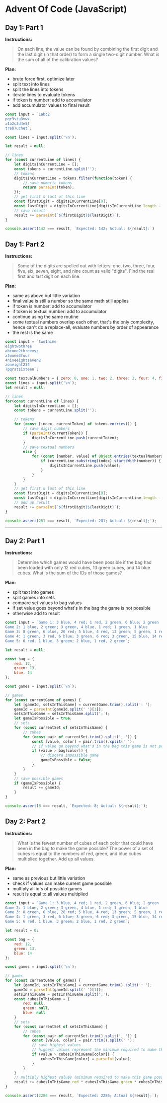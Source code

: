 # Advent Of Code (JavaScript)

## Day 1: Part 1

**Instructions:**
> On each line, the value can be found by combining the first digit and the last digit (in that order) to form a single two-digit number. What is the sum of all of the calibration values?


**Plan:**
- brute force first, optimize later
- split text into lines
- split the lines into tokens
- iterate lines to evaluate tokens
- if token is number: add to accumulator
- add accumulator values to final result

```js
const input = `1abc2
pqr3stu8vwx
a1b2c3d4e5f
treb7uchet`;

const lines = input.split('\n');

let result = null;

// lines
for (const currentLine of lines) {
	let digitsInCurrentLine = [];
	const tokens = currentLine.split('');
	// tokens
	digitsInCurrentLine = tokens.filter(function(token) {
		// save numeric tokens
		return parseInt(token);
	});
	// get first & last of this line
	const firstDigit = digitsInCurrentLine[0];
	const lastDigit = digitsInCurrentLine[digitsInCurrentLine.length - 1];
	// save result
	result += parseInt(`${firstDigit}${lastDigit}`);
}

console.assert(142 === result, `Expected: 142; Actual: ${result}:`)
```

## Day 1: Part 2

**Instructions:**
> Some of the digits are spelled out with letters: one, two, three, four, five, six, seven, eight, and nine count as valid "digits". Find the real first and last digit on each line.

**Plan:**
- same as above but little variation
- final value is still a number so the same math still applies
- if token is number: add to accumulator
- if token is textual number: add to accumulator
- continue using the same routine
- some textual numbers overlap each other, that's the only complexity, hence can't do a replace-all, evaluate numbers by order of appearance
- the rest is the same

```js
const input = `two1nine
eightwothree
abcone2threexyz
xtwone3four
4nineeightseven2
zoneight234
7pqrstsixteen`;

const textualNumbers = { zero: 0, one: 1, two: 2, three: 3, four: 4, five: 5, six: 6, seven: 7, eight: 8, nine: 9 };
const lines = input.split('\n');
let result = null;

// lines
for(const currentLine of lines) {
	let digitsInCurrentLine = [];
	const tokens = currentLine.split('');

	// tokens
	for (const [index, currentToken] of tokens.entries()) {
		// save digit numbers
		if (parseInt(currentToken)) {
			digitsInCurrentLine.push(currentToken);
		}
		// save textual numbers
		else {
			for (const [number, value] of Object.entries(textualNumbers)) {
				if (currentLine.substring(index).startsWith(number)) {
					digitsInCurrentLine.push(value);
				}
			}
		}
	}
	// get first & last of this line
	const firstDigit = digitsInCurrentLine[0];
	const lastDigit = digitsInCurrentLine[digitsInCurrentLine.length - 1];
	// add up result
	result += parseInt(`${firstDigit}${lastDigit}`);
}

console.assert(281 === result, `Expected: 281; Actual: ${result};`);
```

---

## Day 2: Part 1

**Instructions:**
> Determine which games would have been possible if the bag had been loaded with only 12 red cubes, 13 green cubes, and 14 blue cubes. What is the sum of the IDs of those games?

**Plan:**
- split text into games
- split games into sets
- compare set values to bag values
- if set value goes beyond what's in the bag the game is not possible
- otherwise add to result

```js
const input = `Game 1: 3 blue, 4 red; 1 red, 2 green, 6 blue; 2 green
Game 2: 1 blue, 2 green; 3 green, 4 blue, 1 red; 1 green, 1 blue
Game 3: 8 green, 6 blue, 20 red; 5 blue, 4 red, 13 green; 5 green, 1 red
Game 4: 1 green, 3 red, 6 blue; 3 green, 6 red; 3 green, 15 blue, 14 red
Game 5: 6 red, 1 blue, 3 green; 2 blue, 1 red, 2 green`;

let result = null;

const bag = {
	red: 12,
	green: 13,
	blue: 14
};

const games = input.split(`\n`);

// games
for (const currentGame of games) {
	let [gameId, setsInThisGame] = currentGame.trim().split(': ');
	gameId = parseInt(gameId.split(' ')[1]);
	setsInThisGame = setsInThisGame.split(';');
	let gameIsPossible = true;
	// sets
	for (const currentSet of setsInThisGame) {
		// cubes
		for (const pair of currentSet.trim().split(', ')) {
			const [value, color] = pair.trim().split(' ');
			// if value go beyond what's in the bag this game is not possible
			if (value > bag[color]) {
				// discard impossible game
				gameIsPossible = false;
			}
		}
	}
	// save possible games
	if (gameIsPossible) {
		result += gameId;
	}
}

console.assert(8 === result, `Expected: 8; Actual: ${result};`);
```

## Day 2: Part 2

**Instructions:**
> What is the fewest number of cubes of each color that could have been in the bag to make the game possible? The power of a set of cubes is equal to the numbers of red, green, and blue cubes multiplied together. Add up all values.

**Plan:**
- same as previous but little variation
- check if values can make current game possible
- multiply all id's of possible games
- result is equal to all values multiplied

```js
const input = `Game 1: 3 blue, 4 red; 1 red, 2 green, 6 blue; 2 green
Game 2: 1 blue, 2 green; 3 green, 4 blue, 1 red; 1 green, 1 blue
Game 3: 8 green, 6 blue, 20 red; 5 blue, 4 red, 13 green; 5 green, 1 red
Game 4: 1 green, 3 red, 6 blue; 3 green, 6 red; 3 green, 15 blue, 14 red
Game 5: 6 red, 1 blue, 3 green; 2 blue, 1 red, 2 green`;

let result = 0;

const bag = {
	red: 12,
	green: 13,
	blue: 14
};

const games = input.split(`\n`);

// games
for (const currentGame of games) {
	let [gameId, setsInThisGame] = currentGame.trim().split(': ');
	gameId = parseInt(gameId.split(' ')[1]);
	setsInThisGame = setsInThisGame.split(';');
	const cubesInThisGame = {
		red: null,
		green: null,
		blue: null
	}
	// sets
	for (const currentSet of setsInThisGame) {
		// cubes
		for (const pair of currentSet.trim().split(', ')) {
			const [value, color] = pair.trim().split(' ');
			// save highest values
			// highest values represent the minimum required to make this game possible
			if (value > cubesInThisGame[color]) {
				cubesInThisGame[color] = parseInt(value);
			}
		}
	}
	// multiply highest values (minimum required to make this game possible)
	result += cubesInThisGame.red * cubesInThisGame.green * cubesInThisGame.blue;
}

console.assert(2286 === result, `Expected: 2286; Actual ${result};`);
```

